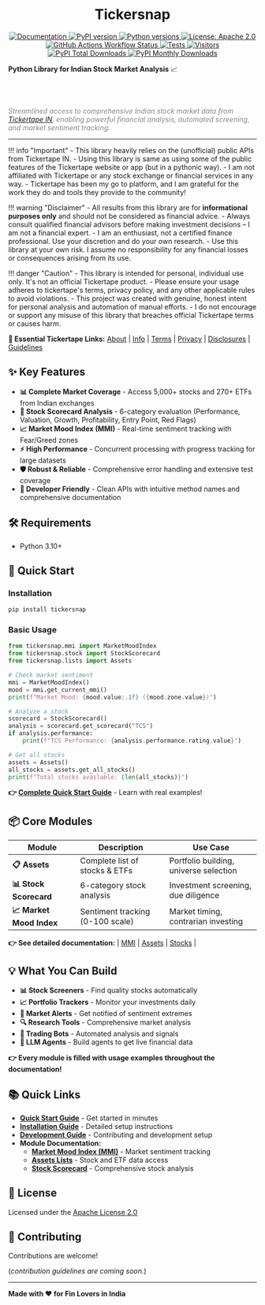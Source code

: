 <h1 align="center"><strong>Tickersnap</strong></h1>

<p align="center">

<a href="https://mratanusarkar.github.io/tickersnap">
  <img
  src="https://img.shields.io/badge/docs-mkdocs-4baaaa.svg?logo=materialformkdocs&logoColor=white"
  alt="Documentation">
</a>
<a href="https://pypi.org/project/tickersnap/">
  <img
  src="https://img.shields.io/pypi/v/tickersnap.svg?color=blue&logo=pypi&logoColor=white"
  alt="PyPI version">
</a>
<a href="https://pypi.org/project/tickersnap/">
  <img src="https://img.shields.io/pypi/pyversions/tickersnap.svg?color=blue&logo=python&logoColor=white"
  alt="Python versions">
</a>
<a href="https://github.com/mratanusarkar/tickersnap/blob/main/LICENSE">
  <img src="https://img.shields.io/badge/License-Apache%202.0-orange.svg?logo=apache&logoColor=white"
  alt="License: Apache 2.0">
</a>

<br>

<a href="https://github.com/mratanusarkar/tickersnap/actions">
  <img
  src="https://img.shields.io/github/actions/workflow/status/mratanusarkar/tickersnap/docs.yml?logo=githubactions&logoColor=white&label=build"
  alt="GitHub Actions Workflow Status">
</a>
<a href="https://github.com/mratanusarkar/tickersnap/actions">
  <img src="https://img.shields.io/github/actions/workflow/status/mratanusarkar/tickersnap/tests.yml?logo=cachet&logoColor=white&label=tests"
  alt="Tests">
</a>
<a href="https://visitorbadge.io/status?path=https%3A%2F%2Fgithub.com%2Fmratanusarkar%2Ftickersnap">
  <img src="https://api.visitorbadge.io/api/visitors?path=https%3A%2F%2Fgithub.com%2Fmratanusarkar%2Ftickersnap&label=view&labelColor=%235e5e5e&countColor=%237C8AA0&style=flat&labelStyle=lower"
  alt="Visitors">
</a>

<a href="https://pepy.tech/projects/tickersnap">
  <img src="https://static.pepy.tech/badge/tickersnap"
  alt="PyPI Total Downloads">
</a>

<a href="https://pypistats.org/packages/tickersnap">
  <img src="https://img.shields.io/pypi/dm/tickersnap?style=flat&color=%231F86BF"
  alt="PyPI Monthly Downloads">
</a>

</p>

<p align="center">

<b>Python Library for Indian Stock Market Analysis</b> 📈

<br><br>

<i style="color: #888888">Streamlined access to comprehensive Indian stock market data from <a href="https://www.tickertape.in">Tickertape IN</a>, enabling powerful financial analysis, automated screening, and market sentiment tracking.</i>

</p>

---

!!! info "Important"
    - This library heavily relies on the (unofficial) public APIs from Tickertape IN.
    - Using this library is same as using some of the public features of the Tickertape website or app (but in a pythonic way).
    - I am not affiliated with Tickertape or any stock exchange or financial services in any way.
    - Tickertape has been my go to platform, and I am grateful for the work they do and tools they provide to the community!

!!! warning "Disclaimer"
    - All results from this library are for **informational purposes only** and should not be considered as financial advice.
    - Always consult qualified financial advisors before making investment decisions – I am not a financial expert.
    - I am an enthusiast, not a certified finance professional. Use your discretion and do your own research.
    - Use this library at your own risk. I assume no responsibility for any financial losses or consequences arising from its use.

!!! danger "Caution"
    - This library is intended for personal, individual use only. It's not an official Tickertape product.
    - Please ensure your usage adheres to tickertape's terms, privacy policy, and any other applicable rules to avoid violations.
    - This project was created with genuine, honest intent for personal analysis and automation of manual efforts.
    - I do not encourage or support any misuse of this library that breaches official Tickertape terms or causes harm.

**🔗 Essential Tickertape Links:**
[About](https://www.tickertape.in/meta/about) | [Info](https://www.tickertape.in/meta/analytical-tools) | [Terms](https://www.tickertape.in/meta/terms) | [Privacy](https://www.tickertape.in/meta/privacy) | [Disclosures](https://www.tickertape.in/meta/disclosures) | [Guidelines](https://www.tickertape.in/meta/community-guidelines)

## ✨ Key Features

- **📊 Complete Market Coverage** - Access 5,000+ stocks and 270+ ETFs from Indian exchanges
- **🎯 Stock Scorecard Analysis** - 6-category evaluation (Performance, Valuation, Growth, Profitability, Entry Point, Red Flags)
- **📈 Market Mood Index (MMI)** - Real-time sentiment tracking with Fear/Greed zones
- **⚡ High Performance** - Concurrent processing with progress tracking for large datasets
- **🛡️ Robust & Reliable** - Comprehensive error handling and extensive test coverage
- **🔧 Developer Friendly** - Clean APIs with intuitive method names and comprehensive documentation

## 🛠️ Requirements

- Python 3.10+

## 🚀 Quick Start

### Installation

```bash
pip install tickersnap
```

### Basic Usage

```python
from tickersnap.mmi import MarketMoodIndex
from tickersnap.stock import StockScorecard
from tickersnap.lists import Assets

# Check market sentiment
mmi = MarketMoodIndex()
mood = mmi.get_current_mmi()
print(f"Market Mood: {mood.value:.1f} ({mood.zone.value})")

# Analyze a stock
scorecard = StockScorecard()
analysis = scorecard.get_scorecard("TCS")
if analysis.performance:
    print(f"TCS Performance: {analysis.performance.rating.value}")

# Get all stocks
assets = Assets()
all_stocks = assets.get_all_stocks()
print(f"Total stocks available: {len(all_stocks)}")
```

**👉 [Complete Quick Start Guide](./quickstart.md)** - Learn with real examples!

## 📦 Core Modules

| Module | Description | Use Case |
|--------|-------------|----------|
| **📋 Assets** | Complete list of stocks & ETFs | Portfolio building, universe selection |
| **📊 Stock Scorecard** | 6-category stock analysis | Investment screening, due diligence |
| **📈 Market Mood Index** | Sentiment tracking (0-100 scale) | Market timing, contrarian investing |

**👉 See detailed documentation:** | [MMI](./tickersnap/mmi/index.md) | [Assets](./tickersnap/lists/index.md) | [Stocks](./tickersnap/stock/index.md) |

## 💡 What You Can Build

- **📊 Stock Screeners** - Find quality stocks automatically
- **📈 Portfolio Trackers** - Monitor your investments daily  
- **🎯 Market Alerts** - Get notified of sentiment extremes
- **🔍 Research Tools** - Comprehensive market analysis
- **🤖 Trading Bots** - Automated analysis and signals
- **🧠 LLM Agents** - Build agents to get live financial data

**👉 Every module is filled with usage examples throughout the documentation!**

## 📚 Quick Links

- **[Quick Start Guide](./quickstart.md)** - Get started in minutes
- **[Installation Guide](./setup/installation.md)** - Detailed setup instructions
- **[Development Guide](./setup/development.md)** - Contributing and development setup
- **Module Documentation:**
    - **[Market Mood Index (MMI)](./tickersnap/mmi/index.md)** - Market sentiment tracking
    - **[Assets Lists](./tickersnap/lists/index.md)** - Stock and ETF data access
    - **[Stock Scorecard](./tickersnap/stock/index.md)** - Comprehensive stock analysis

## 📄 License

Licensed under the [Apache License 2.0](https://github.com/mratanusarkar/tickersnap/blob/main/LICENSE)

## 🤝 Contributing

Contributions are welcome!

(_contribution guidelines are coming soon._)

---

**Made with ❤️ for Fin Lovers in India**
